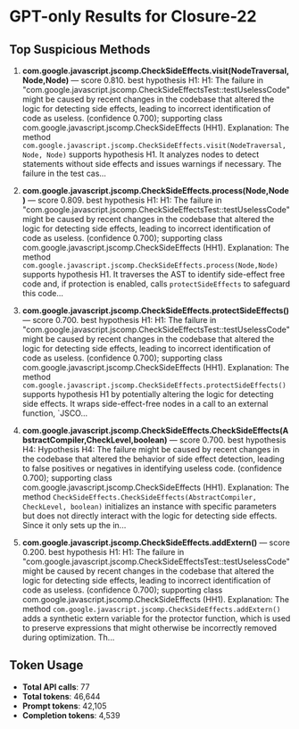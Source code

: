 # GPT-only Results for Closure-22

## Top Suspicious Methods

1. **com.google.javascript.jscomp.CheckSideEffects.visit(NodeTraversal,Node,Node)** — score 0.810. best hypothesis H1: H1: The failure in "com.google.javascript.jscomp.CheckSideEffectsTest::testUselessCode" might be caused by recent changes in the codebase that altered the logic for detecting side effects, leading to incorrect identification of code as useless. (confidence 0.700); supporting class com.google.javascript.jscomp.CheckSideEffects (HH1).
    Explanation: The method `com.google.javascript.jscomp.CheckSideEffects.visit(NodeTraversal, Node, Node)` supports hypothesis H1. It analyzes nodes to detect statements without side effects and issues warnings if necessary. The failure in the test cas...

2. **com.google.javascript.jscomp.CheckSideEffects.process(Node,Node)** — score 0.809. best hypothesis H1: H1: The failure in "com.google.javascript.jscomp.CheckSideEffectsTest::testUselessCode" might be caused by recent changes in the codebase that altered the logic for detecting side effects, leading to incorrect identification of code as useless. (confidence 0.700); supporting class com.google.javascript.jscomp.CheckSideEffects (HH1).
    Explanation: The method `com.google.javascript.jscomp.CheckSideEffects.process(Node,Node)` supports hypothesis H1. It traverses the AST to identify side-effect free code and, if protection is enabled, calls `protectSideEffects` to safeguard this code...

3. **com.google.javascript.jscomp.CheckSideEffects.protectSideEffects()** — score 0.700. best hypothesis H1: H1: The failure in "com.google.javascript.jscomp.CheckSideEffectsTest::testUselessCode" might be caused by recent changes in the codebase that altered the logic for detecting side effects, leading to incorrect identification of code as useless. (confidence 0.700); supporting class com.google.javascript.jscomp.CheckSideEffects (HH1).
    Explanation: The method `com.google.javascript.jscomp.CheckSideEffects.protectSideEffects()` supports hypothesis H1 by potentially altering the logic for detecting side effects. It wraps side-effect-free nodes in a call to an external function, `JSCO...

4. **com.google.javascript.jscomp.CheckSideEffects.CheckSideEffects(AbstractCompiler,CheckLevel,boolean)** — score 0.700. best hypothesis H4: Hypothesis H4: The failure might be caused by recent changes in the codebase that altered the behavior of side effect detection, leading to false positives or negatives in identifying useless code. (confidence 0.700); supporting class com.google.javascript.jscomp.CheckSideEffects (HH1).
    Explanation: The method `CheckSideEffects.CheckSideEffects(AbstractCompiler, CheckLevel, boolean)` initializes an instance with specific parameters but does not directly interact with the logic for detecting side effects. Since it only sets up the in...

5. **com.google.javascript.jscomp.CheckSideEffects.addExtern()** — score 0.200. best hypothesis H1: H1: The failure in "com.google.javascript.jscomp.CheckSideEffectsTest::testUselessCode" might be caused by recent changes in the codebase that altered the logic for detecting side effects, leading to incorrect identification of code as useless. (confidence 0.700); supporting class com.google.javascript.jscomp.CheckSideEffects (HH1).
    Explanation: The method `com.google.javascript.jscomp.CheckSideEffects.addExtern()` adds a synthetic extern variable for the protector function, which is used to preserve expressions that might otherwise be incorrectly removed during optimization. Th...


## Token Usage

- **Total API calls**: 77
- **Total tokens**: 46,644
- **Prompt tokens**: 42,105
- **Completion tokens**: 4,539
